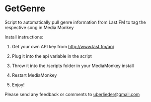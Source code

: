 GetGenre
========

Script to automatically pull genre information from Last.FM to tag the respective song in Media Monkey

Install instructions:

1) Get your own API key from http://www.last.fm/api

2) Plug it into the api variable in the script

3) Throw it into the /scripts folder in your MediaMonkey install

4) Restart MediaMonkey

5) Enjoy! 

Please send any feedback or comments to uberlieder@gmail.com
